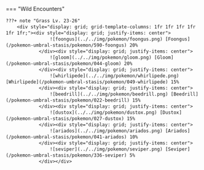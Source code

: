 

=== "Wild Encounters"


	???+ note "Grass Lv. 23-26"
		<div style="display: grid; grid-template-columns: 1fr 1fr 1fr 1fr 1fr 1fr;"><div style="display: grid; justify-items: center">
                    ![foongus](../../img/pokemon/foongus.png) [Foongus](/pokemon-umbral-stasis/pokemon/590-foongus) 20%
                </div><div style="display: grid; justify-items: center">
                    ![gloom](../../img/pokemon/gloom.png) [Gloom](/pokemon-umbral-stasis/pokemon/044-gloom) 20%
                </div><div style="display: grid; justify-items: center">
                    ![whirlipede](../../img/pokemon/whirlipede.png) [Whirlipede](/pokemon-umbral-stasis/pokemon/049-whirlipede) 15%
                </div><div style="display: grid; justify-items: center">
                    ![beedrill](../../img/pokemon/beedrill.png) [Beedrill](/pokemon-umbral-stasis/pokemon/022-beedrill) 15%
                </div><div style="display: grid; justify-items: center">
                    ![dustox](../../img/pokemon/dustox.png) [Dustox](/pokemon-umbral-stasis/pokemon/027-dustox) 15%
                </div><div style="display: grid; justify-items: center">
                    ![ariados](../../img/pokemon/ariados.png) [Ariados](/pokemon-umbral-stasis/pokemon/041-ariados) 10%
                </div><div style="display: grid; justify-items: center">
                    ![seviper](../../img/pokemon/seviper.png) [Seviper](/pokemon-umbral-stasis/pokemon/336-seviper) 5%
                </div></div>



